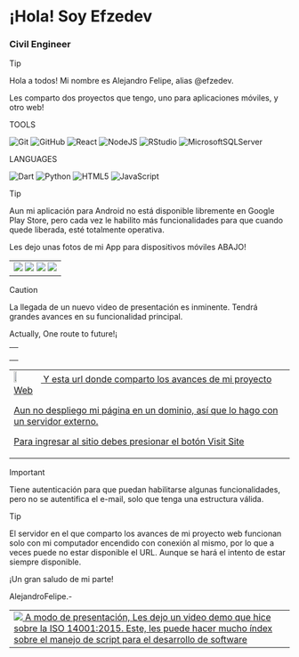 # ¡Hola! Soy Efzedev
### Civil Engineer





> [!TIP]
> Hola a todos! Mi nombre es Alejandro Felipe, alias @efzedev.
> <p>Les comparto dos proyectos que tengo, uno para aplicaciones móviles, y otro web!</p>
<p></p>
<p></p>
TOOLS

![Git](https://img.shields.io/badge/git-%23F05033.svg?style=for-the-badge&logo=git&logoColor=white)
![GitHub](https://img.shields.io/badge/github-%23121011.svg?style=for-the-badge&logo=github&logoColor=white)
![React](https://img.shields.io/badge/react-%2320232a.svg?style=for-the-badge&logo=react&logoColor=%2361DAFB)
![NodeJS](https://img.shields.io/badge/node.js-6DA55F?style=for-the-badge&logo=node.js&logoColor=white)
![RStudio](https://img.shields.io/badge/RStudio-4285F4?style=for-the-badge&logo=rstudio&logoColor=white)
![MicrosoftSQLServer](https://img.shields.io/badge/Microsoft%20SQL%20Server-CC2927?style=for-the-badge&logo=microsoft%20sql%20server&logoColor=white)

<p></p>
LANGUAGES

![Dart](https://img.shields.io/badge/dart-%230175C2.svg?style=for-the-badge&logo=dart&logoColor=white)
![Python](https://img.shields.io/badge/python-3670A0?style=for-the-badge&logo=python&logoColor=ffdd54)
![HTML5](https://img.shields.io/badge/html5-%23E34F26.svg?style=for-the-badge&logo=html5&logoColor=white)
![JavaScript](https://img.shields.io/badge/javascript-%23323330.svg?style=for-the-badge&logo=javascript&logoColor=%23F7DF1E)
  
  

<p></p>
<p></p>
<p></p>

> [!TIP]
> Aun mi aplicación para Android no está disponible libremente en Google Play Store, pero cada vez le habilito más funcionalidades para que cuando quede liberada, esté totalmente operativa. <p>Les dejo unas fotos de mi App para dispositivos móviles ABAJO!</p>

<p></p>

<table style="width:100%">
<tr>
<td>
<img src="https://firebasestorage.googleapis.com/v0/b/dexterprojectid.appspot.com/o/clientes%2FRadar.png?alt=media&token=0349ed0d-ba11-4e68-82c5-9e5cdf09a11d" />
<img src="https://firebasestorage.googleapis.com/v0/b/dexterprojectid.appspot.com/o/clientes%2FWallpapers.png?alt=media&token=77cce316-6064-4cfc-a738-023c5f722ca4" />
<img src="https://firebasestorage.googleapis.com/v0/b/dexterprojectid.appspot.com/o/clientes%2FLocal%20News.png?alt=media&token=c8fab532-ec74-4480-b6eb-9914c2ce4273" />
<img src="https://firebasestorage.googleapis.com/v0/b/dexterprojectid.appspot.com/o/clientes%2FDescriptor%20de%20Personajes.png?alt=media&token=dd0d44ab-fbbf-4dea-901d-9286386753be" />
</td>
</tr>
</table>


> [!CAUTION]
> La llegada de un nuevo video de presentación es inminente. Tendrá grandes avances en su funcionalidad principal.<p></p>
> Actually, One route to future!¡

<table style="width:100%">
<tr>
<td>
<a href="https://www.youtube.com/watch?v=9Ab-ScEyfDQ">
<img src=""/>
  
</a>
  <p></p>
</td>
</tr>
</table>

<table style="width:100%">
<tr>
<td>
<a href="https://99d8-2800-150-14b-1dae-7486-afde-ef5d-26eb.ngrok-free.app/">
  <img src="https://s4-recruiting.cdn.greenhouse.io/external_greenhouse_job_boards/logos/400/626/900/original/ngrok-blue-lrg.png?1635367310"  width=10% height=5% />
  Y esta url donde comparto los avances de mi proyecto Web <p>Aun no despliego mi página en un dominio, así que lo hago con un servidor externo.</p> <p>Para ingresar al sitio debes presionar el botón Visit Site</p>
  <p></p>
    </a>
</td>
</tr>
</table>

> [!IMPORTANT]
>Tiene autenticación para que puedan habilitarse algunas funcionalidades, pero no se autentifica el e-mail, solo que tenga una estructura válida.

> [!TIP]
> El servidor en el que comparto los avances de mi proyecto web funcionan solo con mi computador encendido con conexión al mismo, por lo que a veces puede no estar disponible el URL. Aunque se hará el intento de estar siempre disponible.



<p></p>
<p></p>




<p></p>

<table style="width:100%">
<tr>
<td>
<a href="https://youtu.be/ay1lwfjIGgM?si=H2Rd1cnMQHrbhtyr">
<img src="https://img.shields.io/badge/YouTube-%23FF0000.svg?style=for-the-badge&logo=YouTube&logoColor=white"/>
A modo de presentación, Les dejo un video demo que hice sobre la ISO 14001:2015.
Este, les puede hacer mucho índex sobre el manejo de script para el desarrollo de software
</a>
</tr>
</td>


<p></p>



<p></p>
<p></p>

¡Un gran saludo de mi parte!

<p></p>

AlejandroFelipe.-
